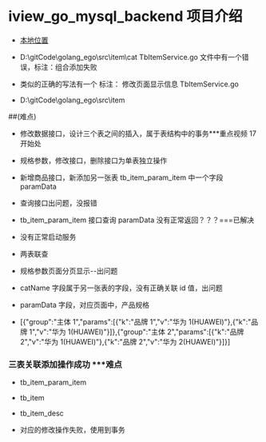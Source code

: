 # iview_go_mysql_backend 项目介绍

- [本地位置](D:\gitCode\golang_ego)

* D:\gitCode\golang_ego\src\item\cat TbItemService.go 文件中有一个错误，标注：组合添加失败

* 类似的正确的写法有一个 标注： 修改页面显示信息 TbItemService.go
* D:\gitCode\golang_ego\src\item

##(难点)

- 修改数据接口，设计三个表之间的插入，属于表结构中的事务\*\*\*重点视频 17 开始处
- 规格参数，修改接口，删除接口为单表独立操作
- 新增商品接口，新添加另一张表 tb_item_param_item 中一个字段 paramData

- 查询接口出问题，没报错
- tb_item_param_item 接口查询 paramData 没有正常返回？？？===已解决
- 没有正常启动服务

- 两表联查
- 规格参数页面分页显示--出问题
- catName 字段属于另一张表的字段，没有正确关联 id 值，出问题

- paramData 字段，对应页面中，产品规格
- [{"group":"主体 1","params":[{"k":"品牌 1","v":"华为 1(HUAWEI)"},{"k":"品牌 1","v":"华为 1(HUAWEI)"}]},{"group":"主体 2","params":[{"k":"品牌 2","v":"华为 1(HUAWEI)"},{"k":"品牌 2","v":"华为 2(HUAWEI)"}]}]

### 三表关联添加操作成功 \*\*\*难点

- tb_item_param_item
- tb_item
- tb_item_desc

- 对应的修改操作失败，使用到事务

